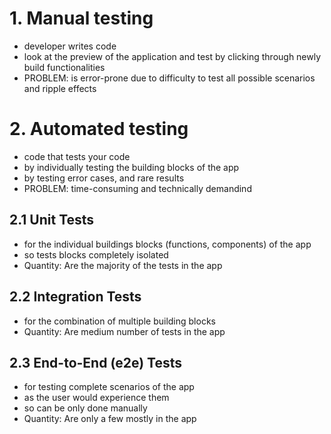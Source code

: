 # 1. Manual testing

- developer writes code
- look at the preview of the application and test by clicking through newly build functionalities
- PROBLEM: is error-prone due to difficulty to test all possible scenarios and ripple effects

# 2. Automated testing

- code that tests your code
- by individually testing the building blocks of the app
- by testing error cases, and rare results
- PROBLEM: time-consuming and technically demandind

## 2.1 Unit Tests

- for the individual buildings blocks (functions, components) of the app
- so tests blocks completely isolated
- Quantity: Are the majority of the tests in the app

## 2.2 Integration Tests

- for the combination of multiple building blocks
- Quantity: Are medium number of tests in the app

## 2.3 End-to-End (e2e) Tests

- for testing complete scenarios of the app
- as the user would experience them
- so can be only done manually
- Quantity: Are only a few mostly in the app
